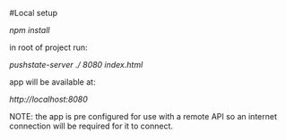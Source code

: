 #Local setup

*npm install*

in root of project run:

*pushstate-server ./ 8080 index.html*

app will be available at:

*http://localhost:8080*

NOTE: the app is pre configured for use with a remote API so an internet connection will be required for it to connect.  
